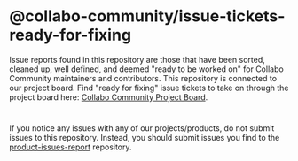# @collabo-community/issue-tickets-ready-for-fixing
Issue reports found in this repository are those that have been sorted, cleaned up, well defined, and deemed "ready to be worked on" for Collabo Community maintainers and contributors. This repository is connected to our project board. Find "ready for fixing" issue tickets to take on through the project board here: [Collabo Community Project Board](https://github.com/orgs/collabo-community/projects/1?pane=info).

#

If you notice any issues with any of our projects/products, do not submit issues to this repository. Instead, you should submit issues you find to the [product-issues-report](https://github.com/collabo-community/product-issue-reports) repository.

